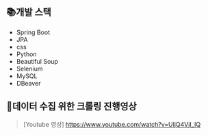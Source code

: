 ## :books:개발 스택
  * Spring Boot
  * JPA
  * css
  * Python
  * Beautiful Soup
  * Selenium
  * MySQL
  * DBeaver

    
## :floppy_disk:데이터 수집 위한 크롤링 진행영상

> [Youtube 영상]  <https://www.youtube.com/watch?v=UljQ4VjI_IQ>
